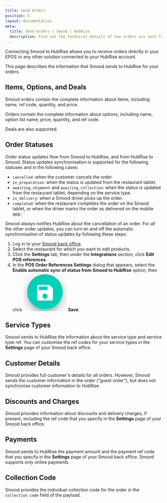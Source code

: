 ```yaml
---
title: Send Orders
position: 5
layout: documentation
meta:
  title: Send Orders | Smood | HubRise
  description: Find out the technical details of how orders are sent from Smood into HubRise, which fields are passed and which are not.
---
```


Connecting Smood to HubRise allows you to receive orders directly in your EPOS or any other solution connected to your HubRise account.

This page describes the information that Smood sends to HubRise for your orders.

## Items, Options, and Deals

Smood orders contain the complete information about items, including name, ref code, quantity, and price.

Orders contain the complete information about options, including name, option list name, price, quantity, and ref code.

Deals are also supported.

## Order Statuses

Order status updates flow from Smood to HubRise, and from HubRise to Smood.
Status updates synchronisation is supported for the following statuses and in the following cases:

- `cancelled`: when the customer cancels the order.
- `in_preparation`: when the status is updated from the restaurant tablet.
- `awaiting_shipment` and `awaiting_collection`: when the status is updated from the restaurant tablet, depending on the service type.
- `in_delivery`: when a Smood driver picks up the order.
- `completed`: when the restaurant completes the order on the Smood tablet, or when the driver marks the order as delivered on the mobile app.

Smood always notifies HubRise about the cancellation of an order.
For all the other order updates, you can turn on and off the automatic synchronisation of status updates by following these steps:

1. Log in to your [Smood back office](https://manager.smood.ch/).
2. Select the restaurant for which you want to edit products.
3. Click the **Settings** tab, then under the **Integrations** section, click **Edit POS references**.
4. In the **POS Order References Settings** dialog that appears, select the **Enable automatic sync of status from Smood to HubRise** option, then click <InlineImage width="24" height="24">![Save icon](../images/save-icon.png)</InlineImage>&nbsp;**Save**.

## Service Types

Smood sends to HubRise the information about the service type and service type ref.
You can customise the ref codes for your service types in the **Settings** page of your Smood back office.

## Customer Details

Smood provides full customer's details for all orders. However, Smood sends the customer information in the order ("guest order"), but does not synchronise customer information to HubRise.

## Discounts and Charges

Smood provides information about discounts and delivery charges, if present, including the ref code that you specify in the **Settings** page of your Smood back office.

## Payments

Smood sends to HubRise the payment amount and the payment ref code that you specify in the **Settings** page of your Smood back office.
Smood supports only online payments.

## Collection Code

Smood provides the individual collection code for the order in the `collection_code` field of the payload.
